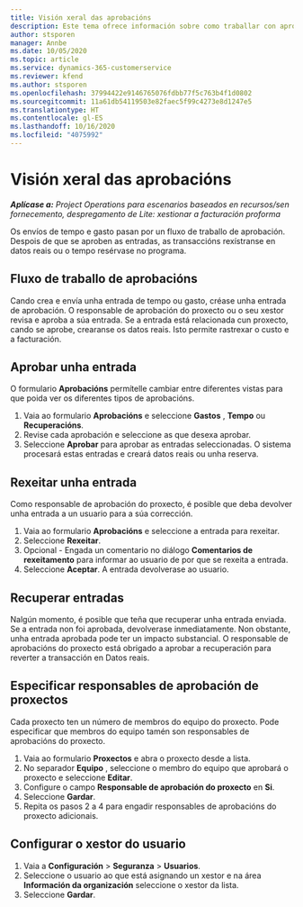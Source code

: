 ```yaml
---
title: Visión xeral das aprobacións
description: Este tema ofrece información sobre como traballar con aprobacións en Project Operations.
author: stsporen
manager: Annbe
ms.date: 10/05/2020
ms.topic: article
ms.service: dynamics-365-customerservice
ms.reviewer: kfend
ms.author: stsporen
ms.openlocfilehash: 37994422e9146765076fdbb77f5c763b4f1d0802
ms.sourcegitcommit: 11a61db54119503e82faec5f99c4273e8d1247e5
ms.translationtype: HT
ms.contentlocale: gl-ES
ms.lasthandoff: 10/16/2020
ms.locfileid: "4075992"
---
```

# <a name="approvals-overview"></a>Visión xeral das aprobacións

_**Aplícase a:** Project Operations para escenarios baseados en recursos/sen fornecemento, despregamento de Lite: xestionar a facturación proforma_

Os envíos de tempo e gasto pasan por un fluxo de traballo de aprobación. Despois de que se aproben as entradas, as transaccións rexístranse en datos reais ou o tempo resérvase no programa.

## <a name="approvals-workflow"></a>Fluxo de traballo de aprobacións
Cando crea e envía unha entrada de tempo ou gasto, créase unha entrada de aprobación. O responsable de aprobación do proxecto ou o seu xestor revisa e aproba a súa entrada. Se a entrada está relacionada cun proxecto, cando se aprobe, crearanse os datos reais. Isto permite rastrexar o custo e a facturación. 

## <a name="approve-an-entry"></a>Aprobar unha entrada
O formulario **Aprobacións** permítelle cambiar entre diferentes vistas para que poida ver os diferentes tipos de aprobacións.
  
1. Vaia ao formulario **Aprobacións** e seleccione **Gastos** , **Tempo** ou **Recuperacións**.
2. Revise cada aprobación e seleccione as que desexa aprobar.
3. Seleccione **Aprobar** para aprobar as entradas seleccionadas.
O sistema procesará estas entradas e creará datos reais ou unha reserva.

## <a name="reject-an-entry"></a>Rexeitar unha entrada
Como responsable de aprobación do proxecto, é posible que deba devolver unha entrada a un usuario para a súa corrección.
  
1. Vaia ao formulario **Aprobacións** e seleccione a entrada para rexeitar. 
2. Seleccione **Rexeitar**.
3. Opcional - Engada un comentario no diálogo **Comentarios de rexeitamento** para informar ao usuario de por que se rexeita a entrada.
4. Seleccione **Aceptar**. A entrada devolverase ao usuario.
  
## <a name="recall-entries"></a>Recuperar entradas
Nalgún momento, é posible que teña que recuperar unha entrada enviada. Se a entrada non foi aprobada, devolverase inmediatamente. Non obstante, unha entrada aprobada pode ter un impacto substancial. O responsable de aprobacións do proxecto está obrigado a aprobar a recuperación para reverter a transacción en Datos reais.

## <a name="specify-project-approvers"></a>Especificar responsables de aprobación de proxectos
Cada proxecto ten un número de membros do equipo do proxecto. Pode especificar que membros do equipo tamén son responsables de aprobacións do proxecto.

1. Vaia ao formulario **Proxectos** e abra o proxecto desde a lista.
2. No separador **Equipo** , seleccione o membro do equipo que aprobará o proxecto e seleccione **Editar**.
3. Configure o campo **Responsable de aprobación do proxecto** en **Si**.
4. Seleccione **Gardar**.
5. Repita os pasos 2 a 4 para engadir responsables de aprobacións do proxecto adicionais.

## <a name="configure-the-users-manager"></a>Configurar o xestor do usuario

1. Vaia a **Configuración** > **Seguranza** > **Usuarios**.
2. Seleccione o usuario ao que está asignando un xestor e na área **Información da organización** seleccione o xestor da lista. 
3. Seleccione **Gardar**.


